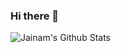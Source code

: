 ### Hi there 👋

<!--
**jevin925/jevin925** is a ✨ _special_ ✨ repository because its `README.md` (this file) appears on your GitHub profile.


- 🔭 I’m currently working on App development
- 🌱 I’m currently learning React.js, App development ...
- 👯 I’m looking to collaborate on web development
- 💬 Ask me about programming
- 📫 How to reach me:  [Instagram](https://www.instagram.com/jevin_vekaria1712/)
- ⚡ Fun fact: Sleeping with a problem can actually solve it
-->


![Jainam's Github Stats](https://github-readme-stats.vercel.app/api?username=jevin925&show_icons=true&icon_color=000&title_color=000)
